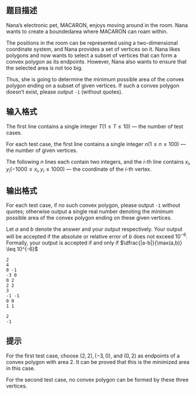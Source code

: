 ## 题目描述
Nana’s electronic pet, MACARON, enjoys moving around in the room. Nana wants to create a boundedarea where MACARON can roam within.

The positions in the room can be represented using a two-dimensional coordinate system, and Nana provides a set of vertices on it. Nana likes polygons and now wants to select a subset of vertices that can form a convex polygon as its endpoints. However, Nana also wants to ensure that the selected area is not too big.

Thus, she is going to determine the minimum possible area of the convex polygon ending on a subset of given vertices. If such a convex polygon doesn’t exist, please output `-1` (without quotes).

## 输入格式
The first line contains a single integer $T (1 \leq T \leq 10)$ — the number of test cases.

For each test case, the first line contains a single integer $n (1 \leq n \leq 100)$ — the number of given vertices.

The following $n$ lines each contain two integers, and the $i$-th line contains $x_i, y_i (-1000 \leq x_i, y_i \leq 1000)$ — the coordinate of the $i$-th vertex.

## 输出格式
For each test case, if no such convex polygon, please output `-1` without quotes; otherwise output a single real number denoting the minimum possible area of the convex polygon ending on these given vertices.

Let $a$ and $b$ denote the answer and your output respectively. Your output will be accepted if the absolute or relative error of $b$ does not exceed $10^{-6}$. Formally, your output is accepted if and only if $\dfrac{|a-b|}{\max(a,b)} \leq 10^{-6}$

```input1
2
4
0 -1
-3 0
0 2
2 2
3
-1 -1
0 0
1 1
```

```output1
2
-1
```

## 提示
For the first test case, choose $(2, 2), (−3, 0)$, and $(0, 2)$ as endpoints of a convex polygon with area $2$. It can be proved that this is the minimized area in this case.

For the second test case, no convex polygon can be formed by these three vertices.

